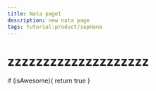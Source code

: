 ```yaml
---
title: Nata page1
description: new nata page
tags: tutorial:product/sapHana
---
```

# zzzzzzzzzzzzzzzzzzzz
if (isAwesome){
      return true
    }
